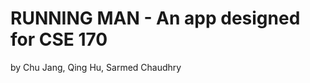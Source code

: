 RUNNING MAN - An app designed for CSE 170 
=======================
by Chu Jang, Qing Hu, Sarmed Chaudhry
